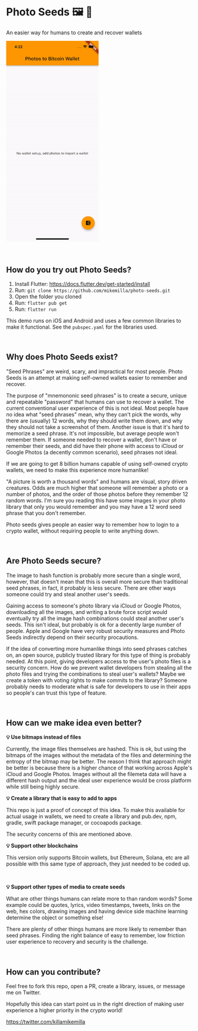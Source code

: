 # Photo Seeds 🖼 🌱

An easier way for humans to create and recover wallets

[<img src="https://raw.githubusercontent.com/mikemilla/photo-seeds/master/demo.gif" width="250"/>](https://raw.githubusercontent.com/mikemilla/photo-seeds/master/demo.gif)

&nbsp;

## How do you try out Photo Seeds?

1. Install Flutter: https://docs.flutter.dev/get-started/install
2. Run: `git clone https://github.com/mikemilla/photo-seeds.git`
3. Open the folder you cloned
4. Run: `flutter pub get`
4. Run: `flutter run`

This demo runs on iOS and Android and uses a few common libraries to make it functional. See the `pubspec.yaml` for the libraries used.

&nbsp;

## Why does Photo Seeds exist?

"Seed Phrases" are weird, scary, and impractical for most people. Photo Seeds is an attempt at making self-owned wallets easier to remember and recover.

The purpose of "mnemononic seed phrases" is to create a secure, unique and repeatable "password" that humans can use to recover a wallet. The current conventional user experience of this is not ideal. Most people have no idea what "seed phrases" mean, why they can't pick the words, why there are (usually) 12 words, why they should write them down, and why they should not take a screenshot of them. Another issue is that it's hard to memorize a seed phrase. It's not impossible, but average people won't remember them. If someone needed to recover a wallet, don't have or remember their seeds, and did have their phone with access to iCloud or Google Photos (a decently common scenario), seed phrases not ideal.

If we are going to get 8 billion humans capable of using self-owned crypto wallets, we need to make this experience more humanlike!

"A picture is worth a thousand words" and humans are visual, story driven creatures. Odds are much higher that someone will remember a photo or a number of photos, and the order of those photos before they remember 12 random words. I'm sure you reading this have some images in your photo library that only you would remember and you may have a 12 word seed phrase that you don't remember.

Photo seeds gives people an easier way to remember how to login to a crypto wallet, without requiring people to write anything down.

&nbsp;

## Are Photo Seeds secure?

The image to hash function is probably more secure than a single word, however, that doesn't mean that this is overall more secure than traditional seed phrases, in fact, it probably is less secure. There are other ways someone could try and steal another user's seeds.

Gaining access to someone's photo library via iCloud or Google Photos, downloading all the images, and writing a brute force script would eventually try all the image hash combinations could steal another user's seeds. This isn't ideal, but probably is ok for a decently large number of people. Apple and Google have very robust security measures and Photo Seeds indirectly depend on their security procautions.

If the idea of converting more humanlike things into seed phrases catches on, an open source, publicly trusted library for this type of thing is probably needed. At this point, giving developers access to the user's photo files is a security concern. How do we prevent wallet developers from stealing all the photo files and trying the combinations to steal user's wallets? Maybe we create a token with voting rights to make commits to the library? Someone probably needs to moderate what is safe for developers to use in their apps so people's can trust this type of feature.

&nbsp;

## How can we make idea even better?

<b>💡 Use bitmaps instead of files</b>

Currently, the image files themselves are hashed. This is ok, but using the bitmaps of the images without the metadata of the files and determining the entropy of the bitmap may be better. The reason I think that approach might be better is because there is a higher chance of that working across Apple's iCloud and Google Photos. Images without all the filemeta data will have a different hash output and the ideal user experience would be cross platform while still being highly secure.

<b>💡 Create a library that is easy to add to apps</b>

This repo is just a proof of concept of this idea. To make this available for actual usage in wallets, we need to create a library and pub.dev, npm, gradle, swift package manager, or cocoapods package.

The security concerns of this are mentioned above.

<b>💡 Support other blockchains</b>

This version only supports Bitcoin wallets, but Ethereum, Solana, etc are all possible with this same type of approach, they just needed to be coded up.

&nbsp;

<b>💡 Support other types of media to create seeds</b>

What are other things humans can relate more to than random words? Some example could be quotes, lyrics, video timestamps, tweets, links on the web, hex colors, drawing images and having device side machine learning determine the object or something else!

There are plenty of other things humans are more likely to remember than seed phrases. Finding the right balance of easy to remember, low friction user experience to recovery and security is the challenge.

&nbsp;

## How can you contribute?

Feel free to fork this repo, open a PR, create a library, issues, or message me on Twitter.

Hopefully this idea can start point us in the right direction of making user experience a higher priority in the crypto world!

https://twitter.com/killamikemilla
